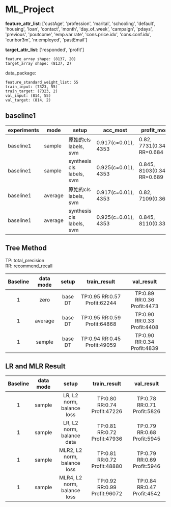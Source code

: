 # ML_Project

**feature_attr_list**: ['custAge', 'profession', 'marital', 'schooling', 'default', 'housing', 'loan', 'contact', 'month', 'day_of_week', 'campaign', 'pdays', 'previous', 'poutcome', 'emp.var.rate', 'cons.price.idx', 'cons.conf.idx', 'euribor3m', 'nr.employed', 'pastEmail']

**target_attr_list**: ['responded', 'profit']

```
feature_array shape: (8137, 20)
target_array shape: (8137, 2)
```

data_package:
```
feature_standard_weight_list: 55
train_input: (7323, 55)
train_target: (7323, 2)
val_input: (814, 55)
val_target: (814, 2)
```

## baseline1

experiments | mode  | setup | acc_most| profit_most| figure_name
------------| ----  | ----- | --------| -----------| -----------
baseline1   | sample | 原始的cls labels, svm | 0.917(c=0.01), 4353 | 0.82, 7731(0.343), RR=0.684| acc_bs1_svm1.png, profit_bs1_svm1.png
baseline1   | sample | synthesis cls labels, svm | 0.925(c=0.01), 4353 | 0.845, 8103(0.343), RR=0.689| acc_bs1_svm2.png, profit_bs1_svm2.png
baseline1   | average | 原始的cls labels, svm | 0.917(c=0.01), 4353 | 0.82, 7109(0.364)| acc_average_bs1_svm1.png, profit_average_bs1_svm1.png
baseline1   | average | synthesis cls labels, svm | 0.925(c=0.01), 4353 | 0.845, 8110(0.333)| acc_average_bs1_svm2.png, profit_average_bs1_svm2.png


## Tree Method
TP: total_precision   
RR: recommend_recall

| Baseline | data mode |  setup  |         train_result         |         val_result          |
| :------: | :-------: | :-----: | :--------------------------: | :-------------------------: |
|    1     |   zero    | base DT | TP:0.95 RR:0.57 Profit:62244 | TP:0.89 RR:0.36 Profit:4473 |
|    1     |  average  | base DT | TP:0.95 RR:0.59 Profit:64868 | TP:0.90 RR:0.33 Profit:4408 |
|    1     |  sample   | base DT | TP:0.94 RR:0.45 Profit:49059 | TP:0.90 RR:0.34 Profit:4839 |

## LR and MLR Result
| Baseline | data mode |            setup            |         train_result         |         val_result          |
| :------: | :-------: | :-------------------------: | :--------------------------: | :-------------------------: |
|    1     |  sample   |  LR, L2 norm, balance loss  | TP:0.80 RR:0.74 Profit:47226 | TP:0.78 RR:0.71 Profit:5826 |
|    1     |  sample   |  LR, L2 norm, balance data  | TP:0.81 RR:0.72 Profit:47936 | TP:0.79 RR:0.68 Profit:5945 |
|    1     |  sample   | MLR2, L2 norm, balance loss | TP:0.81 RR:0.72 Profit:48880 | TP:0.79 RR:0.69 Profit:5946 |
|    1     |  sample   | MLR4, L2 norm, balance loss | TP:0.92 RR:0.99 Profit:96072 | TP:0.84 RR:0.47 Profit:4542 |